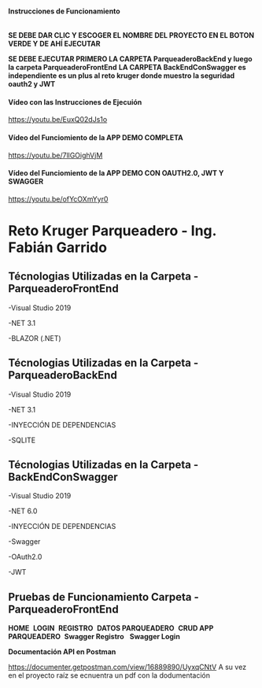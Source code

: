 #### Instrucciones de Funcionamiento
<img src="/ImagenesReadme/Verde.png" alt=""/>

**SE DEBE DAR CLIC Y ESCOGER EL NOMBRE DEL PROYECTO EN EL BOTON VERDE Y DE AHÍ EJECUTAR**


**SE DEBE EJECUTAR PRIMERO LA CARPETA ParqueaderoBackEnd  y luego la carpeta ParqueaderoFrontEnd**
**LA CARPETA BackEndConSwagger es independiente es un plus al reto kruger donde muestro la seguridad oauth2 y JWT**


#### Vídeo con las Instrucciones de Ejecuión
https://youtu.be/EuxQ02dJs1o

#### Vídeo del Funciomiento de la APP DEMO COMPLETA
https://youtu.be/7llGOighVjM

#### Vídeo del Funciomiento de la APP DEMO CON OAUTH2.0, JWT Y SWAGGER
https://youtu.be/ofYcOXmYyr0

# Reto Kruger Parqueadero - Ing. Fabián Garrido

## Técnologias Utilizadas en la Carpeta - ParqueaderoFrontEnd

-Visual Studio 2019


-NET 3.1


-BLAZOR (.NET)


## Técnologias Utilizadas en la Carpeta - ParqueaderoBackEnd

-Visual Studio 2019


-NET 3.1


-INYECCIÓN DE DEPENDENCIAS


-SQLITE

## Técnologias Utilizadas en la Carpeta - BackEndConSwagger

-Visual Studio 2019


-NET 6.0


-INYECCIÓN DE DEPENDENCIAS


-Swagger


-OAuth2.0


-JWT

## Pruebas de Funcionamiento Carpeta - ParqueaderoFrontEnd
**__HOME__**
<img src="/ImagenesReadme/home.PNG" alt=""/>
**__LOGIN__**
<img src="/ImagenesReadme/Login.png" alt=""/>
**__REGISTRO__**
<img src="/ImagenesReadme/Registro.png" alt=""/>
**__DATOS PARQUEADERO__**
<img src="/ImagenesReadme/DatosParqueadero.png" alt=""/>
**CRUD APP PARQUEADERO**
<img src="/ImagenesReadme/CRUD.png" alt=""/>
**__Swagger Registro__**
<img src="/ImagenesReadme/RegisterSwagger.png" alt=""/>
<img src="/ImagenesReadme/RegsiterSwggerJWT.png" alt=""/>
**__Swagger Login__**
<img src="/ImagenesReadme/LoginSwggerJWT.png" alt=""/>
<img src="/ImagenesReadme/LoginSwggerJWTEncript.png" alt=""/>


**__Documentación API en Postman__**


https://documenter.getpostman.com/view/16889890/UyxqCNtV
A su vez en el proyecto raíz se ecnuentra un pdf con la dodumentación










